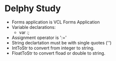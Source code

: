 # Delphy Study
* Forms application is VCL Forms Application
* Variable declarations:
  - var <name>:<type>;
* Assignment operator is ':='
* String declartation must be with single quotes ('<string>')
* IntToStr to convert from integer to string.
* FloatToStr to convert fload or double to string.
